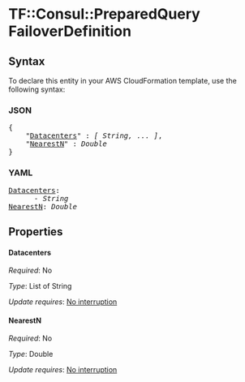 # TF::Consul::PreparedQuery FailoverDefinition

## Syntax

To declare this entity in your AWS CloudFormation template, use the following syntax:

### JSON

<pre>
{
    "<a href="#datacenters" title="Datacenters">Datacenters</a>" : <i>[ String, ... ]</i>,
    "<a href="#nearestn" title="NearestN">NearestN</a>" : <i>Double</i>
}
</pre>

### YAML

<pre>
<a href="#datacenters" title="Datacenters">Datacenters</a>: <i>
      - String</i>
<a href="#nearestn" title="NearestN">NearestN</a>: <i>Double</i>
</pre>

## Properties

#### Datacenters

_Required_: No

_Type_: List of String

_Update requires_: [No interruption](https://docs.aws.amazon.com/AWSCloudFormation/latest/UserGuide/using-cfn-updating-stacks-update-behaviors.html#update-no-interrupt)

#### NearestN

_Required_: No

_Type_: Double

_Update requires_: [No interruption](https://docs.aws.amazon.com/AWSCloudFormation/latest/UserGuide/using-cfn-updating-stacks-update-behaviors.html#update-no-interrupt)

